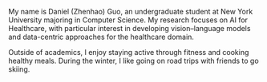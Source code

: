 My name is Daniel (Zhenhao) Guo, an undergraduate student at New York University majoring in Computer Science. My research focuses on AI for Healthcare, with particular interest in developing vision–language models and data-centric approaches for the healthcare domain.

Outside of academics, I enjoy staying active through fitness and cooking healthy meals. During the winter, I like going on road trips with friends to go skiing.
